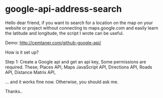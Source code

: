 # google-api-address-search

Hello dear friend, if you want to search for a location on the map on your website or project without connecting to maps.google.com and easily learn the latitude and longitude, the script I wrote can be useful.

Demo: http://cemtaner.com/github-google-api/

How is it set up?

Step 1: Create a Google api and get an api key,
Some permissions are required. These;
Places API,
Maps JavaScript API,
Directions API,
Roads API,
Distance Matrix API,

... and it works fine now. Otherwise, you should ask me.

Thanks..
